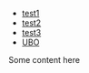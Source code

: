 * [test1](test_folder/test1)
* [test2](test2)
* [test3](test3)
* [UBO](https://www.univ-brest.fr/)
  
Some content here
